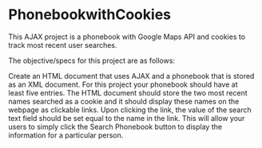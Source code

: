 # PhonebookwithCookies
This AJAX project is a phonebook with Google Maps API and cookies to track most recent user searches.

The objective/specs for this project are as follows:

Create an HTML document that uses AJAX and a phonebook that is stored as an XML document. 
For this project your phonebook should have at least five entries. 
The HTML document should store the two most recent names searched as a cookie and it should display these names on the webpage as clickable links. 
Upon clicking the link, the value of the search text field should be set equal to the name in the link. 
This will allow your users to simply click the Search Phonebook button to display the information for a particular person. 

